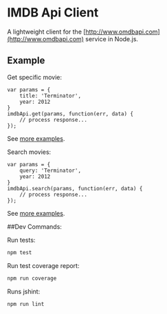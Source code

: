 # IMDB Api Client

A lightweight client for the [http://www.omdbapi.com](http://www.omdbapi.com) service in Node.js.

## Example

Get specific movie:

```
var params = {
	title: 'Terminator',
	year: 2012
}
imdbApi.get(params, function(err, data) {
	// process response...
});
```

See [more examples](https://github.com/bbraithwaite/imdb-api-client/blob/master/examples/get.example.js).

Search movies:

```
var params = {
	query: 'Terminator',
	year: 2012
}
imdbApi.search(params, function(err, data) {
	// process response...
});
```

See [more examples](https://github.com/bbraithwaite/imdb-api-client/blob/master/examples/search.example.js).

##Dev Commands:

Run tests:

``` bash
npm test
```

Run test coverage report:

``` bash
npm run coverage
```

Runs jshint:

``` bash
npm run lint
```
